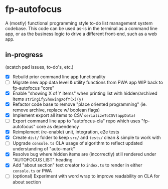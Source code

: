 # fp-autofocus

A (mostly) functional programming style to-do list management system codebase. This code can be used as-is in the terminal as a command line app, or as the business logic to drive a different front-end, such as a web app.

## in-progress
(scatch pad issues, to-do's, etc.)

- [x] Rebuild prior command line app functionality
- [ ] Migrate new app data level & utility functions from PWA app WIP back to fp-autofocus "core"
- [x] Enable "showing X of Y items" when printing list with hidden/archived items `stringifyShowingXofY(x)(y)`
- [x] Refactor code base to remove "place oriented programming" (ie. remove archive, replace w/ boolean flags)
- [x] Implement export all items to CSV `serializeToCSV(appData)`
- [ ] Export command line app to "autofocus-cla" repo which uses "fp-autofocus" core as dependency
- [x] Reimplement (re-enable) unit, integration, e2e tests
- [x] Create `dist/` folder to keep `src/` and `tests/` clean & simple to work with
- [ ] Upgrade `console.ts` CLA usage of algorithm to reflect updated understanding of "auto-mark"
- [x] Resolve bug where hidden items are (incorrectly) still rendered under "AUTOFOCUS LIST" heading
- [x] Add "about section" text creator to `index.ts` to render in either `console.ts` or PWA
- [ ] (optional) Experiment with word wrap to improve readability on CLA for about section